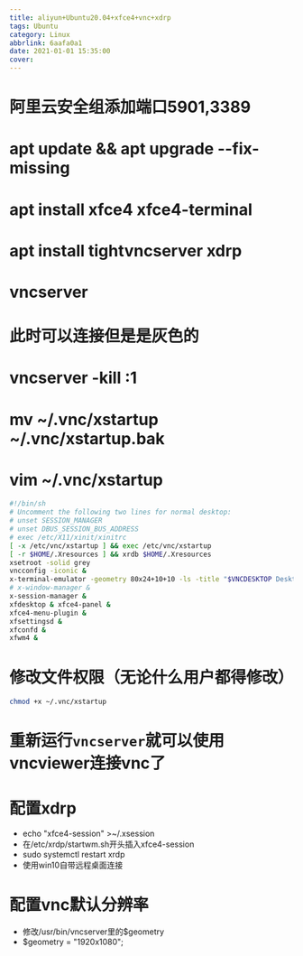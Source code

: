 ```yaml
---
title: aliyun+Ubuntu20.04+xfce4+vnc+xdrp
tags: Ubuntu
category: Linux
abbrlink: 6aafa0a1
date: 2021-01-01 15:35:00
cover:
---
```


# 阿里云安全组添加端口5901,3389
# apt update && apt upgrade --fix-missing
# apt install xfce4 xfce4-terminal
# apt install tightvncserver xdrp
# vncserver
# 此时可以连接但是是灰色的
# vncserver -kill :1
# mv ~/.vnc/xstartup ~/.vnc/xstartup.bak
# vim ~/.vnc/xstartup
~~~sh
#!/bin/sh
# Uncomment the following two lines for normal desktop:
# unset SESSION_MANAGER
# unset DBUS_SESSION_BUS_ADDRESS 
# exec /etc/X11/xinit/xinitrc
[ -x /etc/vnc/xstartup ] && exec /etc/vnc/xstartup
[ -r $HOME/.Xresources ] && xrdb $HOME/.Xresources
xsetroot -solid grey
vncconfig -iconic &
x-terminal-emulator -geometry 80x24+10+10 -ls -title "$VNCDESKTOP Desktop" &
# x-window-manager &
x-session-manager & 
xfdesktop & xfce4-panel &     
xfce4-menu-plugin &     
xfsettingsd &     
xfconfd &     
xfwm4 &
~~~
# 修改文件权限（无论什么用户都得修改）
~~~sh
chmod +x ~/.vnc/xstartup
~~~

# 重新运行`vncserver`就可以使用vncviewer连接vnc了
# 配置xdrp
+ echo "xfce4-session" >~/.xsession
+ 在/etc/xrdp/startwm.sh开头插入xfce4-session
+ sudo systemctl restart xrdp
+ 使用win10自带远程桌面连接

# 配置vnc默认分辨率
+ 修改/usr/bin/vncserver里的$geometry
+ $geometry = "1920x1080";
